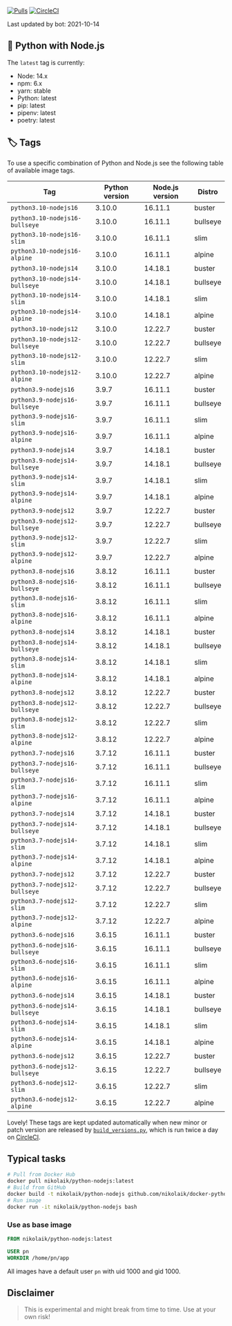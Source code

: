 [![Pulls](https://img.shields.io/docker/pulls/nikolaik/python-nodejs.svg?style=flat-square)](https://hub.docker.com/r/nikolaik/python-nodejs/)
[![CircleCI](https://img.shields.io/circleci/project/github/nikolaik/docker-python-nodejs.svg?style=flat-square)](https://circleci.com/gh/nikolaik/docker-python-nodejs)

Last updated by bot: 2021-10-14

## 🐳 Python with Node.js 
The `latest` tag is currently:

- Node: 14.x
- npm: 6.x
- yarn: stable
- Python: latest
- pip: latest
- pipenv: latest
- poetry: latest

## 🏷 Tags
To use a specific combination of Python and Node.js see the following table of available image tags.

Tag | Python version | Node.js version | Distro
--- | --- | --- | ---
`python3.10-nodejs16` | 3.10.0 | 16.11.1 | buster
`python3.10-nodejs16-bullseye` | 3.10.0 | 16.11.1 | bullseye
`python3.10-nodejs16-slim` | 3.10.0 | 16.11.1 | slim
`python3.10-nodejs16-alpine` | 3.10.0 | 16.11.1 | alpine
`python3.10-nodejs14` | 3.10.0 | 14.18.1 | buster
`python3.10-nodejs14-bullseye` | 3.10.0 | 14.18.1 | bullseye
`python3.10-nodejs14-slim` | 3.10.0 | 14.18.1 | slim
`python3.10-nodejs14-alpine` | 3.10.0 | 14.18.1 | alpine
`python3.10-nodejs12` | 3.10.0 | 12.22.7 | buster
`python3.10-nodejs12-bullseye` | 3.10.0 | 12.22.7 | bullseye
`python3.10-nodejs12-slim` | 3.10.0 | 12.22.7 | slim
`python3.10-nodejs12-alpine` | 3.10.0 | 12.22.7 | alpine
`python3.9-nodejs16` | 3.9.7 | 16.11.1 | buster
`python3.9-nodejs16-bullseye` | 3.9.7 | 16.11.1 | bullseye
`python3.9-nodejs16-slim` | 3.9.7 | 16.11.1 | slim
`python3.9-nodejs16-alpine` | 3.9.7 | 16.11.1 | alpine
`python3.9-nodejs14` | 3.9.7 | 14.18.1 | buster
`python3.9-nodejs14-bullseye` | 3.9.7 | 14.18.1 | bullseye
`python3.9-nodejs14-slim` | 3.9.7 | 14.18.1 | slim
`python3.9-nodejs14-alpine` | 3.9.7 | 14.18.1 | alpine
`python3.9-nodejs12` | 3.9.7 | 12.22.7 | buster
`python3.9-nodejs12-bullseye` | 3.9.7 | 12.22.7 | bullseye
`python3.9-nodejs12-slim` | 3.9.7 | 12.22.7 | slim
`python3.9-nodejs12-alpine` | 3.9.7 | 12.22.7 | alpine
`python3.8-nodejs16` | 3.8.12 | 16.11.1 | buster
`python3.8-nodejs16-bullseye` | 3.8.12 | 16.11.1 | bullseye
`python3.8-nodejs16-slim` | 3.8.12 | 16.11.1 | slim
`python3.8-nodejs16-alpine` | 3.8.12 | 16.11.1 | alpine
`python3.8-nodejs14` | 3.8.12 | 14.18.1 | buster
`python3.8-nodejs14-bullseye` | 3.8.12 | 14.18.1 | bullseye
`python3.8-nodejs14-slim` | 3.8.12 | 14.18.1 | slim
`python3.8-nodejs14-alpine` | 3.8.12 | 14.18.1 | alpine
`python3.8-nodejs12` | 3.8.12 | 12.22.7 | buster
`python3.8-nodejs12-bullseye` | 3.8.12 | 12.22.7 | bullseye
`python3.8-nodejs12-slim` | 3.8.12 | 12.22.7 | slim
`python3.8-nodejs12-alpine` | 3.8.12 | 12.22.7 | alpine
`python3.7-nodejs16` | 3.7.12 | 16.11.1 | buster
`python3.7-nodejs16-bullseye` | 3.7.12 | 16.11.1 | bullseye
`python3.7-nodejs16-slim` | 3.7.12 | 16.11.1 | slim
`python3.7-nodejs16-alpine` | 3.7.12 | 16.11.1 | alpine
`python3.7-nodejs14` | 3.7.12 | 14.18.1 | buster
`python3.7-nodejs14-bullseye` | 3.7.12 | 14.18.1 | bullseye
`python3.7-nodejs14-slim` | 3.7.12 | 14.18.1 | slim
`python3.7-nodejs14-alpine` | 3.7.12 | 14.18.1 | alpine
`python3.7-nodejs12` | 3.7.12 | 12.22.7 | buster
`python3.7-nodejs12-bullseye` | 3.7.12 | 12.22.7 | bullseye
`python3.7-nodejs12-slim` | 3.7.12 | 12.22.7 | slim
`python3.7-nodejs12-alpine` | 3.7.12 | 12.22.7 | alpine
`python3.6-nodejs16` | 3.6.15 | 16.11.1 | buster
`python3.6-nodejs16-bullseye` | 3.6.15 | 16.11.1 | bullseye
`python3.6-nodejs16-slim` | 3.6.15 | 16.11.1 | slim
`python3.6-nodejs16-alpine` | 3.6.15 | 16.11.1 | alpine
`python3.6-nodejs14` | 3.6.15 | 14.18.1 | buster
`python3.6-nodejs14-bullseye` | 3.6.15 | 14.18.1 | bullseye
`python3.6-nodejs14-slim` | 3.6.15 | 14.18.1 | slim
`python3.6-nodejs14-alpine` | 3.6.15 | 14.18.1 | alpine
`python3.6-nodejs12` | 3.6.15 | 12.22.7 | buster
`python3.6-nodejs12-bullseye` | 3.6.15 | 12.22.7 | bullseye
`python3.6-nodejs12-slim` | 3.6.15 | 12.22.7 | slim
`python3.6-nodejs12-alpine` | 3.6.15 | 12.22.7 | alpine

Lovely! These tags are kept updated automatically when new minor or patch version are released by [`build_versions.py`](./build_versions.py), which is run twice a day on [CircleCI](https://circleci.com/gh/nikolaik/docker-python-nodejs).

## Typical tasks
```bash
# Pull from Docker Hub
docker pull nikolaik/python-nodejs:latest
# Build from GitHub
docker build -t nikolaik/python-nodejs github.com/nikolaik/docker-python-nodejs
# Run image
docker run -it nikolaik/python-nodejs bash
```

### Use as base image
```Dockerfile
FROM nikolaik/python-nodejs:latest

USER pn
WORKDIR /home/pn/app
```

All images have a default user `pn` with uid 1000 and gid 1000.

## Disclaimer
> This is experimental and might break from time to time. Use at your own risk!

